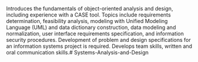 Introduces the fundamentals of object-oriented analysis and design, including experience with a CASE tool. Topics include requirements determination, feasibility analysis, modeling with Unified Modeling Language (UML) and data dictionary construction, data modeling and normalization, user interface requirements specification, and information security procedures. Development of problem and design specifications for an information systems project is required. Develops team skills, written and oral communication skills.# Systems-Analysis-and-Design
